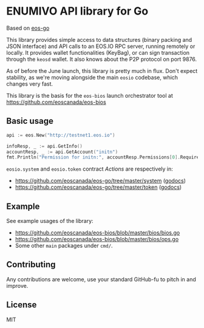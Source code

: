 ENUMIVO API library for Go
==========================
Based on [eos-go](https://github.com/eoscanada/eos-go)

This library provides simple access to data structures (binary packing
and JSON interface) and API calls to an EOS.IO RPC server, running
remotely or locally.  It provides wallet functionalities (KeyBag), or
can sign transaction through the `keosd` wallet. It also knows about
the P2P protocol on port 9876.

As of before the June launch, this library is pretty much in
flux. Don't expect stability, as we're moving alongside the main
`eosio` codebase, which changes very fast.

This library is the basis for the `eos-bios` launch orchestrator tool
at https://github.com/eoscanada/eos-bios


Basic usage
-----------

```go
api := eos.New("http://testnet1.eos.io")

infoResp, _ := api.GetInfo()
accountResp, _ := api.GetAccount("initn")
fmt.Println("Permission for initn:", accountResp.Permissions[0].RequiredAuth.Keys)
```

`eosio.system` and `eosio.token` contract _Actions_ are respectively in:
* https://github.com/eoscanada/eos-go/tree/master/system ([godocs](https://godoc.org/github.com/eoscanada/eos-go/system))
* https://github.com/eoscanada/eos-go/tree/master/token ([godocs](https://godoc.org/github.com/eoscanada/eos-go/token))

Example
-------

See example usages of the library:

* https://github.com/eoscanada/eos-bios/blob/master/bios/bios.go
* https://github.com/eoscanada/eos-bios/blob/master/bios/ops.go
* Some other `main` packages under `cmd/`.


Contributing
------------

Any contributions are welcome, use your standard GitHub-fu to pitch in and improve.


License
-------

MIT
